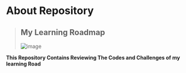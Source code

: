 # About Repository

> ## My Learning Roadmap
>
> ![image](https://github.com/user-attachments/assets/73335949-0564-409e-9262-5d2d53c39c7e)

**This Repository Contains Reviewing The Codes and Challenges of my learning Road**

